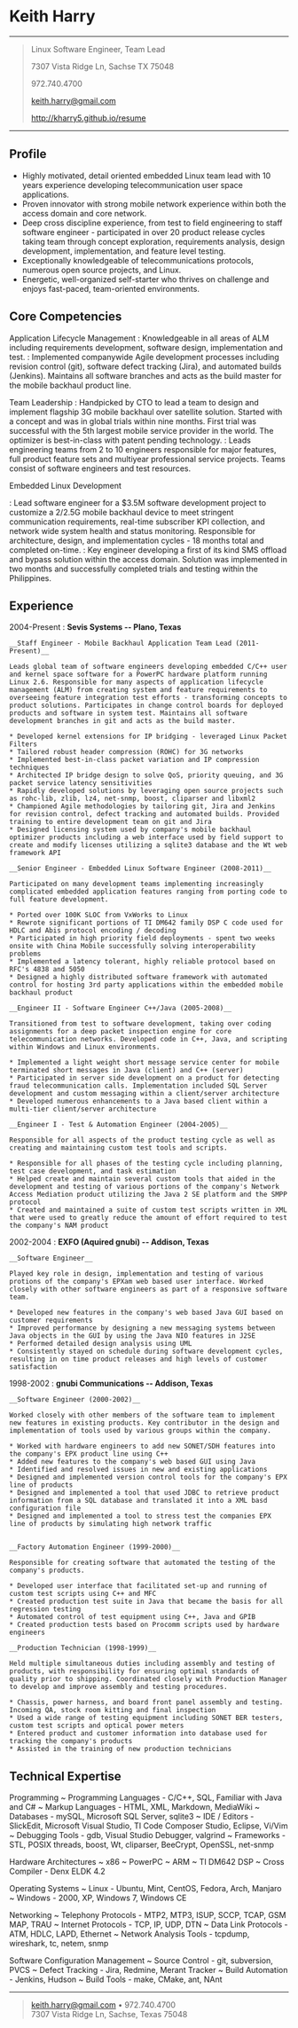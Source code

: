 Keith Harry
==========

----

> Linux Software Engineer, Team Lead
>
> 7307 Vista Ridge Ln, Sachse TX 75048
>
> 972.740.4700
>
> <keith.harry@gmail.com>
>
> <http://kharry5.github.io/resume>

----

Profile
-------

* Highly motivated, detail oriented embedded Linux team lead with 10 years experience developing telecommunication user space applications.
* Proven innovator with strong mobile network experience within both the access domain and core network.
* Deep cross discipline experience, from test to field engineering to staff software engineer - participated in over 20 product release cycles taking team through concept exploration, requirements analysis, design development, implementation, and feature level testing.
* Exceptionally knowledgeable of telecommunications protocols, numerous open source projects, and Linux.
* Energetic, well-organized self-starter who thrives on challenge and enjoys fast-paced, team-oriented environments.

Core Competencies
-----------------

Application Lifecycle Management
:    Knowledgeable in all areas of ALM including requirements development, software design, implementation and test.
:    Implemented companywide Agile development processes including revision control (git), software defect tracking (Jira), and automated builds (Jenkins). Maintains all software branches and acts as the build master for the mobile backhaul product line.

Team Leadership
:    Handpicked by CTO to lead a team to design and implement flagship 3G mobile backhaul over satellite solution.  Started with a concept and was in global trials within nine months.  First trial was successful with the 5th largest mobile service provider in the world. The optimizer is best-in-class with patent pending technology.
:    Leads engineering teams from 2 to 10 engineers responsible for major features, full product feature sets and multiyear professional service projects.  Teams consist of software engineers and test resources.

Embedded Linux Development

:    Lead software engineer for a $3.5M software development project to customize a 2/2.5G mobile backhaul device to meet stringent communication requirements, real-time subscriber KPI collection, and network wide system health and status monitoring. Responsible for architecture, design, and implementation cycles - 18 months total and completed on-time.
:    Key engineer developing a first of its kind SMS offload and bypass solution within the access domain. Solution was implemented in two months and successfully completed trials and testing within the Philippines.

Experience
----------

2004-Present
:    __Sevis Systems -- Plano, Texas__

    __Staff Engineer - Mobile Backhaul Application Team Lead (2011-Present)__

    Leads global team of software engineers developing embedded C/C++ user and kernel space software for a PowerPC hardware platform running Linux 2.6. Responsible for many aspects of application lifecycle management (ALM) from creating system and feature requirements to overseeing feature integration test efforts - transforming concepts to product solutions. Participates in change control boards for deployed products and software in system test. Maintains all software development branches in git and acts as the build master.

    * Developed kernel extensions for IP bridging - leveraged Linux Packet Filters
    * Tailored robust header compression (ROHC) for 3G networks
    * Implemented best-in-class packet variation and IP compression techniques
    * Architected IP bridge design to solve QoS, priority queuing, and 3G packet service latency sensitivities
    * Rapidly developed solutions by leveraging open source projects such as rohc-lib, zlib, lz4, net-snmp, boost, cliparser and libxml2
    * Championed Agile methodologies by tailoring git, Jira and Jenkins for revision control, defect tracking and automated builds. Provided training to entire development team on git and Jira
    * Designed licensing system used by company's mobile backhaul optimizer products including a web interface used by field support to create and modify licenses utilizing a sqlite3 database and the Wt web framework API

    __Senior Engineer - Embedded Linux Software Engineer (2008-2011)__

    Participated on many development teams implementing increasingly complicated embedded application features ranging from porting code to full feature development.

    * Ported over 100K SLOC from VxWorks to Linux
    * Rewrote significant portions of TI DM642 family DSP C code used for HDLC and Abis protocol encoding / decoding
    * Participated in high priority field deployments - spent two weeks onsite with China Mobile successfully solving interoperability problems
    * Implemented a latency tolerant, highly reliable protocol based on RFC's 4838 and 5050
    * Designed a highly distributed software framework with automated control for hosting 3rd party applications within the embedded mobile backhaul product

    __Engineer II - Software Engineer C++/Java (2005-2008)__

    Transitioned from test to software development, taking over coding assignments for a deep packet inspection engine for core telecommunication networks. Developed code in C++, Java, and scripting within Windows and Linux environments.

    * Implemented a light weight short message service center for mobile terminated short messages in Java (client) and C++ (server)
    * Participated in server side development on a product for detecting fraud telecommunication calls. Implementation included SQL Server development and custom messaging within a client/server architecture
    * Developed numerous enhancements to a Java based client within a multi-tier client/server architecture

    __Engineer I - Test & Automation Engineer (2004-2005)__

    Responsible for all aspects of the product testing cycle as well as creating and maintaining custom test tools and scripts.

    * Responsible for all phases of the testing cycle including planning, test case development, and task estimation
    * Helped create and maintain several custom tools that aided in the development and testing of various portions of the company's Network Access Mediation product utilizing the Java 2 SE platform and the SMPP protocol
    * Created and maintained a suite of custom test scripts written in XML that were used to greatly reduce the amount of effort required to test the company's NAM product

2002-2004
:    __EXFO (Aquired gnubi) -- Addison, Texas__

    __Software Engineer__

    Played key role in design, implementation and testing of various protions of the company's EPXam web based user interface. Worked closely with other software engineers as part of a responsive software team.

    * Developed new features in the company's web based Java GUI based on customer requirements
    * Improved performance by designing a new messaging systems between Java objects in the GUI by using the Java NIO features in J2SE
    * Performed detailed design analysis using UML
    * Consistently stayed on schedule during software development cycles, resulting in on time product releases and high levels of customer satisfaction

1998-2002
:    __gnubi Communications -- Addison, Texas__

    __Software Engineer (2000-2002)__

    Worked closely with other members of the software team to implement new features in existing products. Key contributor in the design and implementation of tools used by various groups within the company.

    * Worked with hardware engineers to add new SONET/SDH features into the company's EPX product line using C++
    * Added new features to the company's web based GUI using Java
    * Identified and resolved issues in new and existing applications
    * Designed and implemented version control tools for the company's EPX line of products
    * Designed and implemented a tool that used JDBC to retrieve product information from a SQL database and translated it into a XML basd configuration file
    * Designed and implemented a tool to stress test the companies EPX line of products by simulating high network traffic


    __Factory Automation Engineer (1999-2000)__

    Responsible for creating software that automated the testing of the company's products.

    * Developed user interface that facilitated set-up and running of custom test scripts using C++ and MFC
    * Created production test suite in Java that became the basis for all regression testing
    * Automated control of test equipment using C++, Java and GPIB
    * Created production tests based on Procomm scripts used by hardware engineers

    __Production Technician (1998-1999)__

    Held multiple simultaneous duties including assembly and testing of products, with responsibility for ensuring optimal standards of quality prior to shipping. Coordinated closely with Production Manager to develop and improve assembly and testing procedures.

    * Chassis, power harness, and board front panel assembly and testing. Incoming QA, stock room kitting and final inspection
    * Used a wide range of testing equipment including SONET BER testers, custom test scripts and optical power meters
    * Entered product and customer information into database used for tracking the company's products
    * Assisted in the training of new production technicians

Technical Expertise
-------------------

Programming
  ~ Programming Languages - C/C++, SQL, Familiar with Java and C#
  ~ Markup Languages - HTML, XML, Markdown, MediaWiki
  ~ Databases - mySQL, Microsoft SQL Server, sqlite3
  ~ IDE / Editors - SlickEdit, Microsoft Visual Studio, TI Code Composer Studio, Eclipse, Vi/Vim
  ~ Debugging Tools - gdb, Visual Studio Debugger, valgrind
  ~ Frameworks - STL, POSIX threads, boost, Wt, cliparser, BeeCrypt, OpenSSL, net-snmp

Hardware Architectures
  ~ x86
  ~ PowerPC
  ~ ARM
  ~ TI DM642 DSP
  ~ Cross Compiler - Denx ELDK 4.2

Operating Systems
  ~ Linux - Ubuntu, Mint, CentOS, Fedora, Arch, Manjaro
  ~ Windows - 2000, XP, Windows 7, Windows CE

Networking
  ~ Telephony Protocols - MTP2, MTP3, ISUP, SCCP, TCAP, GSM MAP, TRAU
  ~ Internet Protocols - TCP, IP, UDP, DTN
  ~ Data Link Protocols - ATM, HDLC, LAPD, Ethernet
  ~ Network Analysis Tools - tcpdump, wireshark, tc, netem, snmp

Software Configuration Management
  ~ Source Control - git, subversion, PVCS
  ~ Defect Tracking - Jira, Redmine, Merant Tracker
  ~ Build Automation - Jenkins, Hudson
  ~ Build Tools - make, CMake, ant, NAnt

----

> <keith.harry@gmail.com> • 972.740.4700\
> 7307 Vista Ridge Ln, Sachse, Texas 75048

